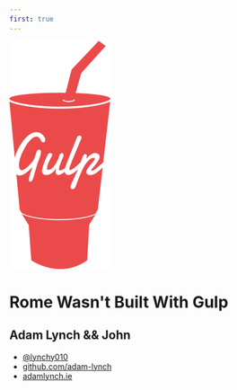 ```yaml
---
first: true
---
```


![Gulp](images/gulp-2x.png)

# Rome Wasn't Built With Gulp

## Adam Lynch && John

- [ @lynchy010 ]( http://twitter.com/lynchy010 )
- [ github.com/adam-lynch ](http://github.com/adam-lynch)
- [ adamlynch.ie ](http://adamlynch.ie)